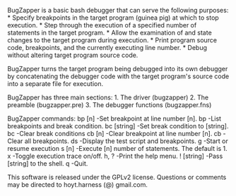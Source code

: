 BugZapper is a basic bash debugger that can serve the following purposes:
     * Specify breakpoints in the target program (guinea pig) at which to stop execution.
     * Step through the execution of a specified number of statements in the target program.
     * Allow the examination of and state changes to the target program during execution.
     * Print program source code, breakpoints, and the currently executing line number.
     * Debug without altering target program source code.

BugZapper turns the target program being debugged into its own debugger by concatenating the debugger code with the target program's source code into a separate file for execution.

BugZapper has three main sections:
     1. The driver (bugzapper)
     2. The preamble (bugzapper.pre)
     3. The debugger functions (bugzapper.fns)

BugZapper commands:
     bp [n]       -Set breakpoint at line number [n].
     bp           -List breakpoints and break condition.
     bc [string]  -Set break condition to [string].
     bc           -Clear break conditions
     cb [n]       -Clear breakpoint at line number [n].
     cb           -Clear all breakpoints.
     ds           -Display the test script and breakpoints.
     g            -Start or resume execution
     s [n]        -Execute [n] number of statements. The default is 1.
     x            -Toggle execution trace on/off.
     h, ?         -Print the help menu.
     ! [string]   -Pass [string] to the shell.
     q            -Quit.

This software is released under the GPLv2 license. Questions or comments may be directed to hoyt.harness (@) gmail.com.
